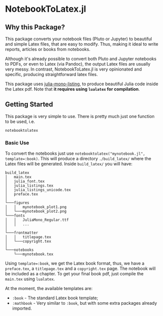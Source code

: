 # NotebookToLatex.jl

## Why this Package?
This package converts your notebook files (Pluto or Jupyter) to beautiful and
simple Latex files, that are easy to modify. Thus, making it ideal
to write reports, articles or books from notebooks.

Although it's already possible to convert both Pluto and Jupyter notebooks
to PDFs, or even to Latex (via Pandoc), the output Latex files
are usually very messy. In contrast, NotebookToLatex.jl is very
opinionated and specific, producing straightforward latex files.

This package uses [julia-mono-listing](https://github.com/mossr/julia-mono-listings),
to produce beautiful Julia code inside the Latex pdf.
Note that **it requires using `lualatex` for compilation**.

## Getting Started

This package is very simple to use. There is pretty much just one
function to be used, i.e.
```@docs
notebooktolatex
```

### Basic Use
To convert the notebooks just use `notebooktolatex("mynotebook.jl", template=:book)`.
This will produce a directory `./build_latex/` where the Latex files
will be generated. Inside `build_latex/` you will have:
```
build_latex
│   main.tex
│   julia_font.tex
│   julia_listings.tex
│   julia_listings_unicode.tex
│   preface.tex
│
└───figures
│   │   mynotebook_plot1.png
│   └───mynotebook_plot2.png
└───fonts
│   │   JuliaMono_Regular.ttf
│   │   ...
│   
└───frontmatter
│   │   titlepage.tex
│   └───copyright.tex
│
└───notebooks
    └───mynotebook.tex
```
Using `template=:book`, we get the Latex book format, thus, we have a `preface.tex`,
a `titlepage.tex` and a `copyright.tex` page. The notebook will be included
as a chapter. To get your final book pdf, just compile the `main.tex` using `lualatex`.

At the moment, the available templates are:
* `:book` - The standard Latex book template;
* `:mathbook` - Very similar to `:book`, but with some extra packages already imported.

